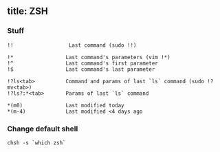 title: ZSH
---

### Stuff

    !!                  Last command (sudo !!)

    !*                 Last command's parameters (vim !*)
    !^                 Last command's first parameter
    !$                 Last command's last parameter

    !?ls<tab>          Command and params of last `ls` command (sudo !?mv<tab>)
    !?ls?:*<tab>       Params of last `ls` command

    *(m0)              Last modified today
    *(m-4)             Last modified <4 days ago

### Change default shell

    chsh -s `which zsh`
